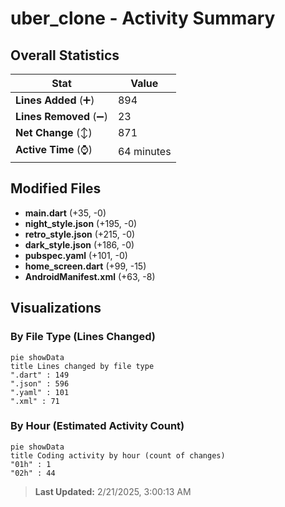 # uber_clone - Activity Summary 

## Overall Statistics

| Stat                   | Value                                                             |
| ---------------------- | ----------------------------------------------------------------- |
| **Lines Added** (➕)   | 894                                          |
| **Lines Removed** (➖) | 23                                        |
| **Net Change** (↕)    | 871                |
| **Active Time** (⌚)   | 64 minutes |


## Modified Files
- **main.dart** (+35, -0)
- **night_style.json** (+195, -0)
- **retro_style.json** (+215, -0)
- **dark_style.json** (+186, -0)
- **pubspec.yaml** (+101, -0)
- **home_screen.dart** (+99, -15)
- **AndroidManifest.xml** (+63, -8)

## Visualizations

### By File Type (Lines Changed)

```mermaid
pie showData
title Lines changed by file type
".dart" : 149
".json" : 596
".yaml" : 101
".xml" : 71
```

### By Hour (Estimated Activity Count)

```mermaid
pie showData
title Coding activity by hour (count of changes)
"01h" : 1
"02h" : 44
```


> **Last Updated:** 2/21/2025, 3:00:13 AM
